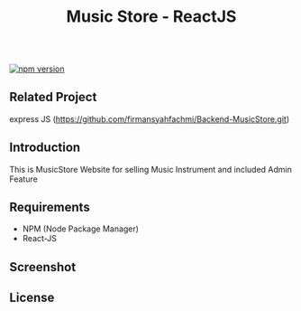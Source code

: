 <h1 align="center">Music Store - ReactJS</h1>

<p align="center">
  
</p>

<br/><br/>

<a href="#">
  <img src="https://img.shields.io/badge/ReactJS-16.10-blue.svg?style=flat-square" alt="npm version">
</a>

## Related Project
express JS (https://github.com/firmansyahfachmi/Backend-MusicStore.git)

## Introduction

This is MusicStore Website for selling Music Instrument and included Admin Feature



## Requirements
  - NPM (Node Package Manager)
  - React-JS
 
## Screenshot
<p align='center'>
  
</p>

## License
